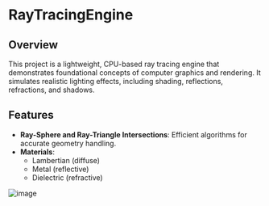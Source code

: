 # RayTracingEngine

## Overview
This project is a lightweight, CPU-based ray tracing engine that demonstrates foundational concepts of computer graphics and rendering. It simulates realistic lighting effects, including shading, reflections, refractions, and shadows.

## Features
- **Ray-Sphere and Ray-Triangle Intersections**: Efficient algorithms for accurate geometry handling.
- **Materials**:
  - Lambertian (diffuse)
  - Metal (reflective)
  - Dielectric (refractive)

![image](https://github.com/user-attachments/assets/ee47e9d7-b68b-47d5-8579-a7a1c0bdd7f4)
